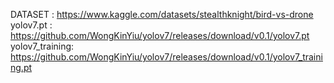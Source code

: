 DATASET : https://www.kaggle.com/datasets/stealthknight/bird-vs-drone
yolov7.pt : https://github.com/WongKinYiu/yolov7/releases/download/v0.1/yolov7.pt
yolov7_training: https://github.com/WongKinYiu/yolov7/releases/download/v0.1/yolov7_training.pt
